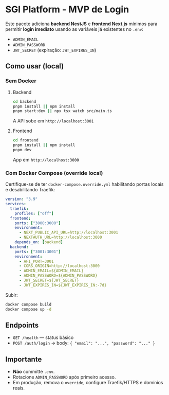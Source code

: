 # SGI Platform - MVP de Login

Este pacote adiciona **backend NestJS** e **frontend Next.js** mínimos para permitir **login imediato** usando as variáveis já existentes no `.env`:
- `ADMIN_EMAIL`
- `ADMIN_PASSWORD`
- `JWT_SECRET` (expiração: `JWT_EXPIRES_IN`)

## Como usar (local)

### Sem Docker
1. Backend
   ```bash
   cd backend
   pnpm install || npm install
   pnpm start:dev || npx tsx watch src/main.ts
   ```
   A API sobe em `http://localhost:3001`

2. Frontend
   ```bash
   cd frontend
   pnpm install || npm install
   pnpm dev
   ```
   App em `http://localhost:3000`

### Com Docker Compose (override local)
Certifique-se de ter `docker-compose.override.yml` habilitando portas locais e desabilitando Traefik:

```yaml
version: "3.9"
services:
  traefik:
    profiles: ["off"]
  frontend:
    ports: ["3000:3000"]
    environment:
      - NEXT_PUBLIC_API_URL=http://localhost:3001
      - NEXTAUTH_URL=http://localhost:3000
    depends_on: [backend]
  backend:
    ports: ["3001:3001"]
    environment:
      - API_PORT=3001
      - CORS_ORIGIN=http://localhost:3000
      - ADMIN_EMAIL=${ADMIN_EMAIL}
      - ADMIN_PASSWORD=${ADMIN_PASSWORD}
      - JWT_SECRET=${JWT_SECRET}
      - JWT_EXPIRES_IN=${JWT_EXPIRES_IN:-7d}
```

Subir:
```bash
docker compose build
docker compose up -d
```

## Endpoints
- `GET /health` — status básico
- `POST /auth/login` → body: `{ "email": "...", "password": "..." }`

## Importante
- **Não** committe `.env`.
- Rotacione `ADMIN_PASSWORD` após primeiro acesso.
- Em produção, remova o `override`, configure Traefik/HTTPS e domínios reais.

